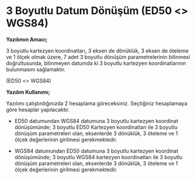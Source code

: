# 3 Boyutlu Datum Dönüşüm (ED50 <> WGS84)

**Yazılımın Amacı;**

3 boyutlu kartezyen koordinatları, 3 eksen de dönüklük, 3 eksen de öteleme ve 1 ölçek olmak üzere, 7 adet 3 boyutlu dönüşüm parametrelerinin bilinmesi doğrultusunda, bilinmeyen datumda ki 3 boyutlu kartezyen koordinatlarının bulunmasını sağlamaktır.

(ED50 <> WGS84)

**Yazılım Kullanımı;**

Yazılımı çalıştırdığınızda 2 hesaplama göreceksiniz. Seçtiğiniz hesaplamaya göre hesaplar yapılacaktır.

+ ED50 datumundan WGS84 datumuna 3 boyutlu kartezyen koordinat dönüşümünde; 3 boyutlu ED50 Kartezyen koordinatları ile 3 boyutlu dönüşüm parametreleri olan, eksenlerde 3 dönüklük,  3 öteleme ve 1 ölçek değerlerinin girilmesi gerekmektedir.

+ WGS84 datumundan  ED50 datumuna 3 boyutlu kartezyen koordinat dönüşümünde; 3 boyutlu WGS84 kartezyen koordinatları ile 3 boyutlu dönüşüm parametreleri olan, eksenlerde 3  dönüklük, 3 öteleme ve 1 ölçek değerlerinin girilmesi gerekmektedir.
